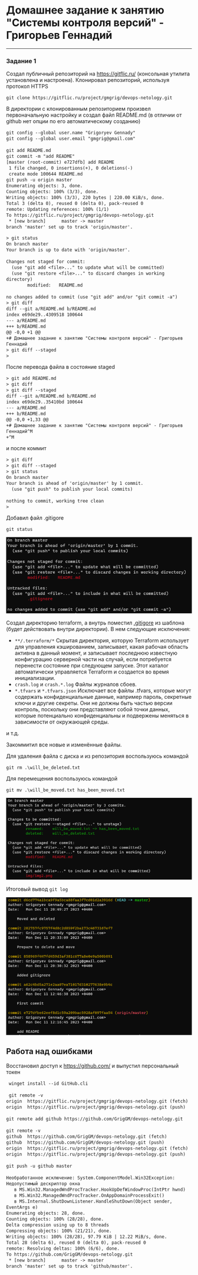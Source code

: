 # Домашнее задание к занятию "Системы контроля версий" - Григорьев Геннадий
---

### Задание 1

Создал публичный репозиторий на https://gitflic.ru/ (консольная утилита установлена и настроена). Клонировал репозиторий, используя протокол HTTPS
```
git clone https://gitflic.ru/project/gmgrig/devops-netology.git
```
В директории с клонированным репозиторием произвел первоначальную настройку и создал файл README.md (в отличии от github нет опции по его автоматическому созданию)

```
git config --global user.name "Grigoryev Gennady"
git config --global user.email "gmgrig@gmail.com"

git add README.md
git commit -m "add README"
[master (root-commit) e727dfb] add README
 1 file changed, 0 insertions(+), 0 deletions(-)
 create mode 100644 README.md
git push -u origin master
Enumerating objects: 3, done.
Counting objects: 100% (3/3), done.
Writing objects: 100% (3/3), 220 bytes | 220.00 KiB/s, done.
Total 3 (delta 0), reused 0 (delta 0), pack-reused 0
remote: Updating references: 100% (1/1)
To https://gitflic.ru/project/gmgrig/devops-netology.git
 * [new branch]      master -> master
branch 'master' set up to track 'origin/master'.
```

```
> git status
On branch master
Your branch is up to date with 'origin/master'.

Changes not staged for commit:
  (use "git add <file>..." to update what will be committed)
  (use "git restore <file>..." to discard changes in working directory)
        modified:   README.md

no changes added to commit (use "git add" and/or "git commit -a")
> git diff
diff --git a/README.md b/README.md
index e69de29..4309518 100644
--- a/README.md
+++ b/README.md
@@ -0,0 +1 @@
+# Домашнее задание к занятию "Системы контроля версий" - Григорьев Геннадий
> git diff --staged
>
```
После перевода файла в состояние staged
```
> git add README.md
> git diff
> git diff --staged
diff --git a/README.md b/README.md
index e69de29..35410bd 100644
--- a/README.md
+++ b/README.md
@@ -0,0 +1,33 @@
+# Домашнее задание к занятию "Системы контроля версий" - Григорьев Геннадий^M
+^M
```
и после коммит
```
> git diff
> git diff --staged
> git status
On branch master
Your branch is ahead of 'origin/master' by 1 commit.
  (use "git push" to publish your local commits)

nothing to commit, working tree clean
>
```
Добавил файл .gitigore

```
git status
```
![Скриншот 1](./img/img1.png)

Создал директорию terraform, а внутрь поместил [.gitigore](https://github.com/github/gitignore/blob/main/Terraform.gitignore) из шаблона (будет действовать внутри директории). В нем следующие исключения:
- `**/.terraform/*` Скрытая директория, которую Terraform использует для управления кэшированием, записывает, какая рабочая область активна в данный момент, и записывает последнюю известную конфигурацию серверной части на случай, если потребуется перенести состояние при следующем запуске. Этот каталог автоматически управляется Terraform и создается во время инициализации.
- `crash.log` и `crash.*.log` Файлы журналов сбоев.
- `*.tfvars` и `*.tfvars.json` Исключает все файлы .tfvars, которые могут содержать конфиденциальные данные, например пароль, секретные ключи и другие секреты. Они не должны быть частью версии контроль, поскольку они представляют собой точки данных, которые потенциально конфиденциальны и подвержены меняться в зависимости от окружающей среды.

и т.д.

Закоммитил все новые и изменённые файлы.

Для удаления файла с диска и из репозитория воспользуюсь командой
```
git rm .\will_be_deleted.txt
```
Для перемещения воспользуюсь командой 
```
git mv .\will_be_moved.txt has_been_moved.txt
```
![Скриншот 2](./img/img2.png)

Итоговый вывод `git log`

![Скриншот 3](./img/img3.png)

## Работа над ошибками

Восстановил доступ к https://github.com/ и выпустил персональный токен

```
 winget install --id GitHub.cli

 git remote -v
origin  https://gitflic.ru/project/gmgrig/devops-netology.git (fetch)
origin  https://gitflic.ru/project/gmgrig/devops-netology.git (push)

git remote add github https://github.com/GrigGM/devops-netology.git

git remote -v
github  https://github.com/GrigGM/devops-netology.git (fetch)
github  https://github.com/GrigGM/devops-netology.git (push)
origin  https://gitflic.ru/project/gmgrig/devops-netology.git (fetch)
origin  https://gitflic.ru/project/gmgrig/devops-netology.git (push)

git push -u github master

Необработанное исключение: System.ComponentModel.Win32Exception: Недопустимый дескриптор окна
   в MS.Win32.ManagedWndProcTracker.HookUpDefWindowProc(IntPtr hwnd)
   в MS.Win32.ManagedWndProcTracker.OnAppDomainProcessExit()
   в MS.Internal.ShutDownListener.HandleShutDown(Object sender, EventArgs e)
Enumerating objects: 28, done.
Counting objects: 100% (28/28), done.
Delta compression using up to 8 threads
Compressing objects: 100% (21/21), done.
Writing objects: 100% (28/28), 97.79 KiB | 12.22 MiB/s, done.
Total 28 (delta 6), reused 0 (delta 0), pack-reused 0
remote: Resolving deltas: 100% (6/6), done.
To https://github.com/GrigGM/devops-netology.git
 * [new branch]      master -> master
branch 'master' set up to track 'github/master'.
```